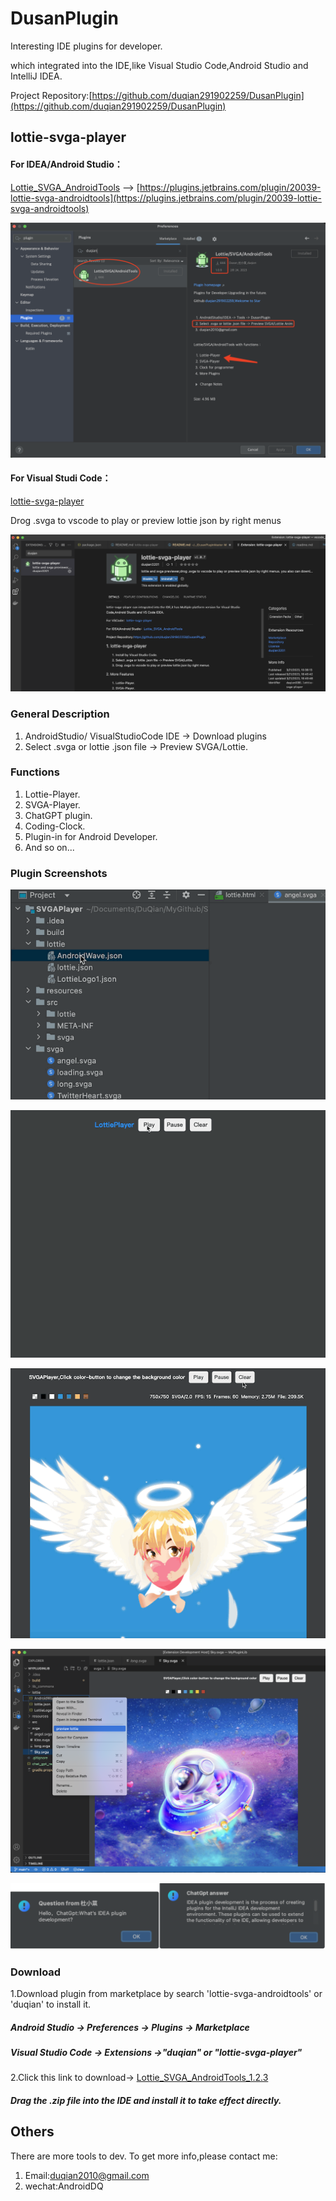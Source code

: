# DusanPlugin

Interesting IDE plugins for developer.

which integrated into the IDE,like Visual Studio Code,Android Studio and IntelliJ IDEA.

Project Repository:[https://github.com/duqian291902259/DusanPlugin](https://github.com/duqian291902259/DusanPlugin)

## lottie-svga-player


#### For IDEA/Android Studio：

[Lottie_SVGA_AndroidTools](https://plugins.jetbrains.com/plugin/20039-lottie-svga-androidtools?preview=true)
--> [https://plugins.jetbrains.com/plugin/20039-lottie-svga-androidtools](https://plugins.jetbrains.com/plugin/20039-lottie-svga-androidtools)

![Lottie_SVGA_AndroidTools](https://github.com/duqian291902259/DusanPlugin/raw/HEAD/screenshot/Lottie-SVGA-Player-Plugin666.png)

#### For Visual Studi Code：

[lottie-svga-player](https://marketplace.visualstudio.com/items?itemName=duqian3201.lottie-svga-player)

Drog .svga to vscode to play or preview lottie json by right menus

![lottie-svga-player-vscode](https://github.com/duqian291902259/DusanPlugin/raw/HEAD/screenshot/lottie-svga-player-vscode.png)

### General Description 

1. AndroidStudio/ VisualStudioCode IDE -> Download plugins
1. Select .svga or lottie .json file -> Preview SVGA/Lottie.

### Functions

1. Lottie-Player.
1. SVGA-Player.
1. ChatGPT plugin.
1. Coding-Clock.
1. Plugin-in for Android Developer.
1. And so on...

### Plugin Screenshots
![lottie_svga_preivewer](https://github.com/duqian291902259/DusanPlugin/raw/HEAD/screenshot/lottie_preivew_min.gif)

![lottie_player](https://github.com/duqian291902259/DusanPlugin/raw/HEAD/screenshot/lottie_player_min.gif)

![svga_player](https://github.com/duqian291902259/DusanPlugin/raw/HEAD/screenshot/svga_player_min.gif)

![lottie-svga-player-vscode](https://github.com/duqian291902259/DusanPlugin/raw/HEAD/screenshot/lottie-svga-player-vscode1.png)

![chatgpt-demo](https://github.com/duqian291902259/DusanPlugin/raw/HEAD/screenshot/chatgpt-demo.png)

### Download
1.Download plugin from marketplace by search 'lottie-svga-androidtools' or 'duqian' to install it.

##### Android Studio -> Preferences -> Plugins -> Marketplace
##### Visual Studio Code -> Extensions ->"duqian" or "lottie-svga-player"

2.Click this link to download->
[Lottie_SVGA_AndroidTools_1.2.3](https://github.com/duqian291902259/DusanPlugin/blob/main/release/DusanPlugin-1.2.3.zip)

##### Drag the .zip file into the IDE and install it to take effect directly.


## Others
There are more tools to dev. To get more info,please contact me:

1. Email:duqian2010@gmail.com 
2. wechat:AndroidDQ
